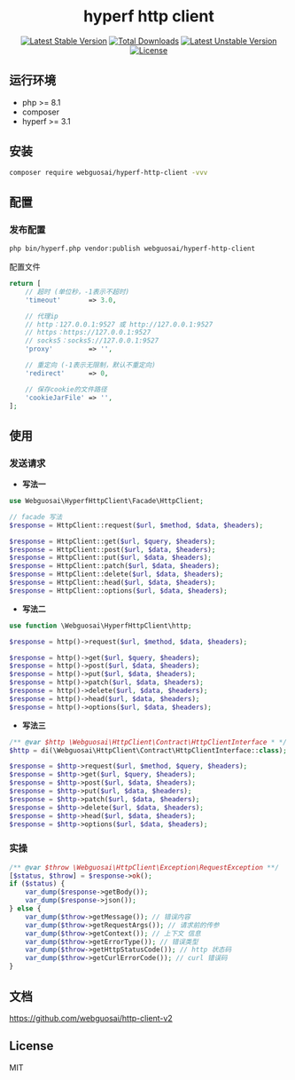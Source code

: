 <h1 align="center">hyperf http client</h1>

<p align="center">
<a href="https://packagist.org/packages/webguosai/hyperf-http-client"><img src="https://poser.pugx.org/webguosai/hyperf-http-client/v/stable" alt="Latest Stable Version"></a>
<a href="https://packagist.org/packages/webguosai/hyperf-http-client"><img src="https://poser.pugx.org/webguosai/hyperf-http-client/downloads" alt="Total Downloads"></a>
<a href="https://packagist.org/packages/webguosai/hyperf-http-client"><img src="https://poser.pugx.org/webguosai/hyperf-http-client/v/unstable" alt="Latest Unstable Version"></a>
<a href="https://packagist.org/packages/webguosai/hyperf-http-client"><img src="https://poser.pugx.org/webguosai/hyperf-http-client/license" alt="License"></a>
</p>

## 运行环境

- php >= 8.1
- composer
- hyperf >= 3.1

## 安装

```bash
composer require webguosai/hyperf-http-client -vvv
```

## 配置
### 发布配置

```bash
php bin/hyperf.php vendor:publish webguosai/hyperf-http-client
```

配置文件

```php
return [
    // 超时 (单位秒，-1表示不超时)
    'timeout'       => 3.0,

    // 代理ip
    // http：127.0.0.1:9527 或 http://127.0.0.1:9527
    // https：https://127.0.0.1:9527
    // socks5：socks5://127.0.0.1:9527
    'proxy'         => '',

    // 重定向 (-1表示无限制，默认不重定向)
    'redirect'      => 0,

    // 保存cookie的文件路径
    'cookieJarFile' => '',
];
```

## 使用

### 发送请求

- **写法一**

```php
use Webguosai\HyperfHttpClient\Facade\HttpClient;

// facade 写法
$response = HttpClient::request($url, $method, $data, $headers);

$response = HttpClient::get($url, $query, $headers);
$response = HttpClient::post($url, $data, $headers);
$response = HttpClient::put($url, $data, $headers);
$response = HttpClient::patch($url, $data, $headers);
$response = HttpClient::delete($url, $data, $headers);
$response = HttpClient::head($url, $data, $headers);
$response = HttpClient::options($url, $data, $headers);
```

- **写法二**

```php
use function \Webguosai\HyperfHttpClient\http;

$response = http()->request($url, $method, $data, $headers);

$response = http()->get($url, $query, $headers);
$response = http()->post($url, $data, $headers);
$response = http()->put($url, $data, $headers);
$response = http()->patch($url, $data, $headers);
$response = http()->delete($url, $data, $headers);
$response = http()->head($url, $data, $headers);
$response = http()->options($url, $data, $headers);
```

- **写法三**

```php
/** @var $http \Webguosai\HttpClient\Contract\HttpClientInterface * */
$http = di(\Webguosai\HttpClient\Contract\HttpClientInterface::class);

$response = $http->request($url, $method, $query, $headers);
$response = $http->get($url, $query, $headers);
$response = $http->post($url, $data, $headers);
$response = $http->put($url, $data, $headers);
$response = $http->patch($url, $data, $headers);
$response = $http->delete($url, $data, $headers);
$response = $http->head($url, $data, $headers);
$response = $http->options($url, $data, $headers);
```

### 实操

```php
/** @var $throw \Webguosai\HttpClient\Exception\RequestException **/
[$status, $throw] = $response->ok();
if ($status) {
    var_dump($response->getBody());
    var_dump($response->json());
} else {
    var_dump($throw->getMessage()); // 错误内容
    var_dump($throw->getRequestArgs()); // 请求前的传参
    var_dump($throw->getContext()); // 上下文 信息
    var_dump($throw->getErrorType()); // 错误类型
    var_dump($throw->getHttpStatusCode()); // http 状态码
    var_dump($throw->getCurlErrorCode()); // curl 错误码
}
```

## 文档

https://github.com/webguosai/http-client-v2

## License

MIT
